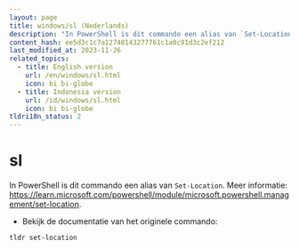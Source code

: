 ```yaml
---
layout: page
title: windows/sl (Nederlands)
description: "In PowerShell is dit commando een alias van `Set-Location`."
content_hash: ee5d3c1c7a12748143277761c1a0c91d3c2ef212
last_modified_at: 2023-11-26
related_topics:
  - title: English version
    url: /en/windows/sl.html
    icon: bi bi-globe
  - title: Indonesia version
    url: /id/windows/sl.html
    icon: bi bi-globe
tldri18n_status: 2
---
```

# sl

In PowerShell is dit commando een alias van `Set-Location`.
Meer informatie: <https://learn.microsoft.com/powershell/module/microsoft.powershell.management/set-location>.

- Bekijk de documentatie van het originele commando:

`tldr set-location`
